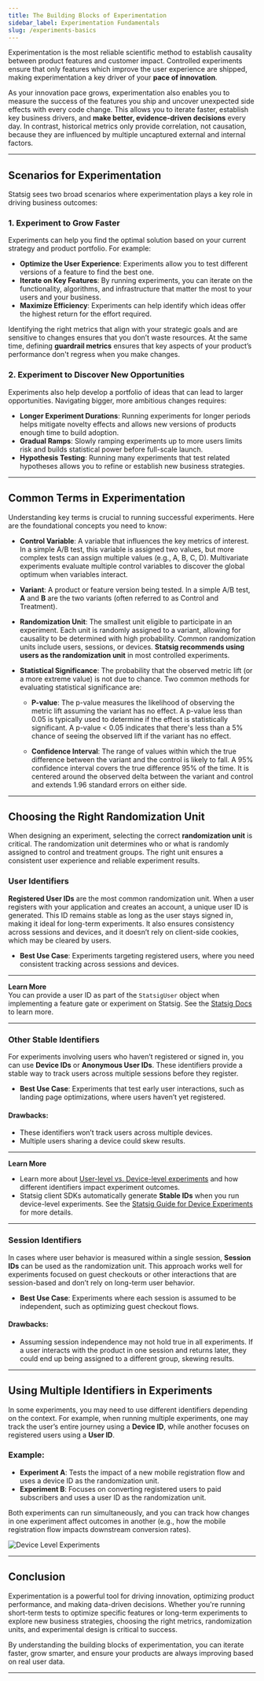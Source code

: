 ```yaml
---
title: The Building Blocks of Experimentation
sidebar_label: Experimentation Fundamentals
slug: /experiments-basics
---
```


Experimentation is the most reliable scientific method to establish causality between product features and customer impact. Controlled experiments ensure that only features which improve the user experience are shipped, making experimentation a key driver of your **pace of innovation**. 

As your innovation pace grows, experimentation also enables you to measure the success of the features you ship and uncover unexpected side effects with every code change. This allows you to iterate faster, establish key business drivers, and **make better, evidence-driven decisions** every day. In contrast, historical metrics only provide correlation, not causation, because they are influenced by multiple uncaptured external and internal factors.

---

## Scenarios for Experimentation

Statsig sees two broad scenarios where experimentation plays a key role in driving business outcomes:

### 1. Experiment to Grow Faster

Experiments can help you find the optimal solution based on your current strategy and product portfolio. For example:
- **Optimize the User Experience**: Experiments allow you to test different versions of a feature to find the best one.
- **Iterate on Key Features**: By running experiments, you can iterate on the functionality, algorithms, and infrastructure that matter the most to your users and your business.
- **Maximize Efficiency**: Experiments can help identify which ideas offer the highest return for the effort required.

Identifying the right metrics that align with your strategic goals and are sensitive to changes ensures that you don’t waste resources. At the same time, defining **guardrail metrics** ensures that key aspects of your product’s performance don't regress when you make changes.

### 2. Experiment to Discover New Opportunities

Experiments also help develop a portfolio of ideas that can lead to larger opportunities. Navigating bigger, more ambitious changes requires:
- **Longer Experiment Durations**: Running experiments for longer periods helps mitigate novelty effects and allows new versions of products enough time to build adoption.
- **Gradual Ramps**: Slowly ramping experiments up to more users limits risk and builds statistical power before full-scale launch.
- **Hypothesis Testing**: Running many experiments that test related hypotheses allows you to refine or establish new business strategies.

---

## Common Terms in Experimentation

Understanding key terms is crucial to running successful experiments. Here are the foundational concepts you need to know:

- **Control Variable**: A variable that influences the key metrics of interest. In a simple A/B test, this variable is assigned two values, but more complex tests can assign multiple values (e.g., A, B, C, D). Multivariate experiments evaluate multiple control variables to discover the global optimum when variables interact.
  
- **Variant**: A product or feature version being tested. In a simple A/B test, **A** and **B** are the two variants (often referred to as Control and Treatment).
  
- **Randomization Unit**: The smallest unit eligible to participate in an experiment. Each unit is randomly assigned to a variant, allowing for causality to be determined with high probability. Common randomization units include users, sessions, or devices. **Statsig recommends using users as the randomization unit** in most controlled experiments.
  
- **Statistical Significance**: The probability that the observed metric lift (or a more extreme value) is not due to chance. Two common methods for evaluating statistical significance are:

  - **P-value**: The p-value measures the likelihood of observing the metric lift assuming the variant has no effect. A p-value less than 0.05 is typically used to determine if the effect is statistically significant. A p-value < 0.05 indicates that there's less than a 5% chance of seeing the observed lift if the variant has no effect.
  
  - **Confidence Interval**: The range of values within which the true difference between the variant and the control is likely to fall. A 95% confidence interval covers the true difference 95% of the time. It is centered around the observed delta between the variant and control and extends 1.96 standard errors on either side.

---

## Choosing the Right Randomization Unit

When designing an experiment, selecting the correct **randomization unit** is critical. The randomization unit determines who or what is randomly assigned to control and treatment groups. The right unit ensures a consistent user experience and reliable experiment results.

### User Identifiers

**Registered User IDs** are the most common randomization unit. When a user registers with your application and creates an account, a unique user ID is generated. This ID remains stable as long as the user stays signed in, making it ideal for long-term experiments. It also ensures consistency across sessions and devices, and it doesn’t rely on client-side cookies, which may be cleared by users.

- **Best Use Case**: Experiments targeting registered users, where you need consistent tracking across sessions and devices.

---

**Learn More**  
You can provide a user ID as part of the `StatsigUser` object when implementing a feature gate or experiment on Statsig. See the [Statsig Docs](/client/concepts/user) to learn more.

---

### Other Stable Identifiers

For experiments involving users who haven’t registered or signed in, you can use **Device IDs** or **Anonymous User IDs**. These identifiers provide a stable way to track users across multiple sessions before they register.

- **Best Use Case**: Experiments that test early user interactions, such as landing page optimizations, where users haven’t yet registered.

#### Drawbacks:
- These identifiers won’t track users across multiple devices.
- Multiple users sharing a device could skew results.

---

**Learn More**  
- Learn more about [User-level vs. Device-level experiments](https://blog.statsig.com/user-level-vs-device-level-experiments-with-statsig-338d48a81778) and how different identifiers impact experiment outcomes.  
- Statsig client SDKs automatically generate **Stable IDs** when you run device-level experiments. See the [Statsig Guide for Device Experiments](../../guides/first-device-level-experiment) for more details.

---

### Session Identifiers

In cases where user behavior is measured within a single session, **Session IDs** can be used as the randomization unit. This approach works well for experiments focused on guest checkouts or other interactions that are session-based and don’t rely on long-term user behavior.

- **Best Use Case**: Experiments where each session is assumed to be independent, such as optimizing guest checkout flows.

#### Drawbacks:
- Assuming session independence may not hold true in all experiments. If a user interacts with the product in one session and returns later, they could end up being assigned to a different group, skewing results.

---

## Using Multiple Identifiers in Experiments

In some experiments, you may need to use different identifiers depending on the context. For example, when running multiple experiments, one may track the user’s entire journey using a **Device ID**, while another focuses on registered users using a **User ID**.

### Example:
- **Experiment A**: Tests the impact of a new mobile registration flow and uses a device ID as the randomization unit.
- **Experiment B**: Focuses on converting registered users to paid subscribers and uses a user ID as the randomization unit.

Both experiments can run simultaneously, and you can track how changes in one experiment affect outcomes in another (e.g., how the mobile registration flow impacts downstream conversion rates).

![Device Level Experiments](https://user-images.githubusercontent.com/74588208/141707011-95c0c859-c60f-45f8-a6da-d31664f05e06.png)

---

## Conclusion

Experimentation is a powerful tool for driving innovation, optimizing product performance, and making data-driven decisions. Whether you're running short-term tests to optimize specific features or long-term experiments to explore new business strategies, choosing the right metrics, randomization units, and experimental design is critical to success.

By understanding the building blocks of experimentation, you can iterate faster, grow smarter, and ensure your products are always improving based on real user data.

---
